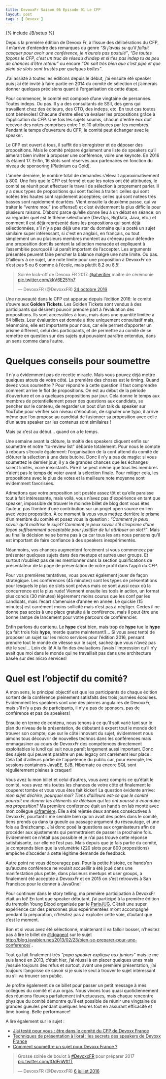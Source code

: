```yaml
---
title: DevoxxFr Saison 06 Episode 01 Le CFP
layout: post
tags : [ Devoxx ]
---
```

{% include JB/setup %}

Depuis la première édition de Devoxx Fr, à l’issue des délibérations du CFP, il m’arrive d’entendre des remarques du genre  *“Si j’avais su qu’il fallait casquer pour avoir une conférence, je n’aurais pas postulé”*, *“De toutes façons le CFP, c’est un truc de réseau d’indep et si t’es pas indep tu as peu de chances d’être retenu”* ou encore *“On sait très bien que c’est pipé et que plein de slots sont trustés par quelques boîtes”*.

J’ai assisté à toutes les éditions depuis le début, j’ai ensuite été speaker puis j’ai été invité à faire partie en 2014 du comité de sélection et j’aimerais donner quelques précisions quant à l’organisation de cette étape.

Pour commencer, le comité est composé d’une vingtaine de personnes. Toutes indeps. Ou pas. Il y a des consultants de SSII, des gens qui travaillent chez des éditeurs, des CTO, des indeps, etc. En tout cas toutes sont bénévoles!  Chacune d’entre elles va évaluer les propositions grâce à l’application du CFP. Une fois les sujets soumis, chacun d'entre eux doit recevoir des notes comprises entre 1 et 10 attribuées par les membres. Pendant le temps d’ouverture du CFP, le comité peut échanger avec le speaker.

Le CFP est ouvert à tous, il suffit de s’enregistrer et de déposer des propositions. Mais le comité prépare également une liste de speakers qu’il aimerait bien inviter à proposer une conférence, voire une keynote. En 2016 ils étaient 17. Enfin, 16 slots sont réservés aux partenaires en fonction du niveau de sponsoring (Platinium ou Gold).

L’année dernière, le nombre total de demandes s’élevait approximativement à 800. Une fois que le CFP est fermé et que les notes ont été attribuées, le comité se réunit pout effectuer le travail de sélection à proprement parler. Il y a deux types de propositions qui sont faciles à traiter: celles qui sont notées très hautes sont rapidement acceptées; celles qui sont notées très basses sont rapidement écartées. Vient ensuite la deuxième passe, qui va traiter le “ventre mou” (no offense!) et c’est évidemment la plus difficile pour plusieurs raisons. D’abord parce qu’elle donne lieu à un débat en séance: on va regarder quel est le thème sélectionné (DevOps, BigData, Java, etc.) et comment il est déjà représenté dans les propositions qui sont déjà sélectionnées, s’il n’y a pas déjà une star du domaine qui a posté un sujet similaire super intéressant, si c'est en anglais, en français, ou tout simplement un ou plusieurs membres montent au créneau pour défendre une proposition dont ils sentent la sélection menacée et expliquent à l’assemblée pourquoi il lui paraît important de l’accepter. Les arguments présentés peuvent faire pencher la balance malgré une note limite. Ou pas. D’ailleurs à ce sujet, une note limite pour une proposition à DevoxxFr ce n’est pas 5 ou 6 comme à l’école, mais plutôt 8.2 ou 8.5!

<blockquote class="twitter-tweet" data-lang="fr"><p lang="fr" dir="ltr">Soirée kick-off de Devoxx FR 2017. <a href="https://twitter.com/aheritier">@aheritier</a> maitre de cérémonie <a href="https://t.co/kkV6E25Yn7">pic.twitter.com/kkV6E25Yn7</a></p>&mdash; DevoxxFR (@DevoxxFR) <a href="https://twitter.com/DevoxxFR/status/790616122546585600">24 octobre 2016</a></blockquote>
<script async src="//platform.twitter.com/widgets.js" charset="utf-8"></script>


Une nouveauté dans le CFP est apparue depuis l’édition 2016: le comité s’ouvre aux **Golden Tickets**. Les Golden Tickets sont vendus à des participants qui désirent pouvoir prendre part à l’évaluation des propositions. Ils sont accessibles à tous, mais dans une quantité limitée à 64 billets. Leur évaluation est donnée à titre uniquement consultatif mais, néanmoins, elle est importante pour nous, car elle permet d’apporter un prisme différent, celui des participants, et de permettre au comité de se remettre en question sur des sujets qui pouvaient paraître entendus, dans un sens comme dans l’autre.

# Quelques conseils pour soumettre

Il n’y a évidemment pas de recette miracle. Mais vous pouvez déjà mettre quelques atouts de votre côté.
La première des choses est le timing. Quand devez vous soumettre ? Pour répondre à cette question il faut comprendre comment arrive le flot de propositions. On est au début de la période d’ouverture et on a quelques propositions par jour. Cela donne le temps aux membres de potentiellement poser des questions aux candidats, se pencher sur le contenu, de regarder un bout d’un talk du speaker sur YouTube pour vérifier son niveau d'élocution, de signaler une typo, il arrive même que l’on propose au candidat de fusionner sa proposition avec celle d’un autre speaker car les contenus sont similaires !

Mais ça c’est au début… quand on a le temps.

Une semaine avant la clôture, la moitié des speakers cliquent enfin sur soumettre et notre “to-review list” déborde totalement. Pour nous le compte à rebours s’écoule également: l’organisation de la conf attend du comité de clôturer la sélection à une date butoire. Donc il n'y a pas de magie: si vous soumettez le dernier jour, il y a de grandes chances que les échanges soient limités, voire inexistants. Pire il se peut même que tous les membres n’aient pas le temps de voter avant la sélection finale. Pour mitiger cela, les propositions avec le plus de votes et la meilleure note moyenne sont évidemment favorisées.


Admettons que votre proposition soit postée assez tôt et qu’elle paraisse tout à fait intéressante, mais voilà, vous n’avez pas d'expérience en tant que speaker, impossible de trouver le moindre billet de blog dont vous êtes l’auteur, pas l’ombre d’une contribution sur un projet open source en lien avec votre proposition. À ce moment là vous vous mettez derrière le prisme d’un membre du comité et posez vous la question : *“Comment je peux savoir qu’il maîtrise le sujet? Comment je peux savoir s’il s’exprime d’une façon suffisamment acceptable pour justifier de lui attribuer un slot?”*. Mais au final la décision ne se borne pas à ça car tous les ans nous pensons qu’il est important de faire confiance à des speakers inexpérimentés.

Néanmoins, vos chances augmentent forcément si vous commencez par présenter quelques sujets dans des meetups et autres user groups. Et surtout n’oubliez pas de les mentionner dans la section qualifications de présentateur de la page de présentation de votre profil dans l’appli du CFP.

Pour vos premières tentatives, vous pouvez également jouer de façon stratégique. Les conférences (45 minutes) sont les types de présentations pour lesquels le plus de slots sont prévus mais ce sont aussi ceux où la concurrence est la plus rude! Viennent ensuite les tools in action, un format plus concis (30 minutes) légèrement moins courus que les conf par les candidats, mais l’écart s’amenuise d’année en année. Le quickie (15 minutes) est carrément moins sollicité mais n’est pas à négliger. Certes il ne donne pas accès à une place gratuite à la conférence, mais il peut être une bonne rampe de lancement pour votre parcours de conférencier.

Enfin parlons du contenu. Le **hype** c’est bien, mais trop de **hype** tue le **hype** (ça fait trois fois **hype**, merde quatre maintenant!)... Si vous avez tenté de proposer un sujet sur les micro services pour l’édition 2016, pensant prendre tout le monde de vitesse sur le sujet, sachez que vous n’avez pas été le seul… Loin de là! A la fin des évaluations j’avais l’impression qu’il n’y avait que moi dans le monde qui ne travaillait pas dans une architecture basée sur des micro services!

# Quel est l’objectif du comité?

A mon sens, le principal objectif est que les participants de chaque édition sortent de la conférence pleinement satisfaits des trois journées écoulées. Evidemment les speakers sont une des pierres angulaires de DevoxxFr, mais s’il n’y a pas de participants, il n’y a pas de sponsors, pas de conférence et pas de speakers!

Ensuite en terme de contenu, nous tenons à ce qu’il soit varié tant sur le plan du niveau de la présentation, de débutant à expert tout le monde doit trouver son compte; que sur le côté innovant du sujet, évidemment nous aimons tous découvrir de nouvelles technos dans les conférences mais emmagasiner au cours de DevoxxFr des compétences directement exploitables le lundi qui suit nous paraît largement aussi important. Donc des sujets qui peuvent paraître un peu legacy ont carrément leur place. Cela fait d’ailleurs partie de l'appétence du public car, pour exemple, les sessions containers JavaEE, EJB, Hibernate ou encore SQL sont régulièrement pleines à craquer!

Vous avez lu mon billet et celui d’autres, vous avez compris ce qu’était le comité, vous avez mis toutes les chances de votre côté et finalement le couperet tombe et vous vous êtes fait kicker! La question évidente arrive: *mon sujet déchire, pourquoi moi? Tiens d’ailleurs est-ce que le comité pourrait me donner les éléments de décision qui les ont poussé à éconduire ma proposition?* Ma première conférence était un hand’s on lab monté avec mon collègue [@framiere](https://twitter.com/framiere). Elle a été rejetée deux années consécutives à DevoxxFr, pourtant il me semble bien qu'on avait des potes dans le comité, tiens prends ça dans ta gueule au passage argument du réseautage, et une fois au Breizhcamp. J’ai donc posé la questions aux organisateurs afin de procéder aux ajustements qui permettraient de passer la prochaine fois. Evidemment ce n’était pas possible et je n’ai pas trouvé cette réponse satisfaisante, car elle ne l’est pas. Mais depuis que je fais partie du comité, je comprends bien que la volumétrie (220 slots pour 800 propositions) empêche d’accéder à cette légitime demande de feedback.

Autre point ne vous découragez pas. Pour la petite histoire, ce hands’on qu’aucune conférence ne voulait accueillir a été joué dans une manifestation plus petite, dans plusieurs meetups et user groups, a finalement été acceptée à DevoxxFr et en 2015 on s’est retrouvés à San Francisco pour le donner à JavaOne!

Pour continuer dans le story telling, ma première participation à DevoxxFr était un lot! En tant que speaker débutant, j’ai participé à la première édition du tremplin Young Blood organisée par le [ParisJUG](https://www.parisjug.org). C’était une super expérience car des personnes plus expérimentées m’ont accompagné pendant la préparation, n’hésitez pas à exploiter cette voie, d’autant que c’est le moment.

Bon et si vous avez été sélectionné, maintenant il va falloir bosser, n’hésitez pas à lire le billet de [@dgageot](https://twitter.com/dgageot) sur le sujet http://blog.javabien.net/2013/02/23/bien-se-preparer-pour-une-conference/ .

Tout ça fait finalement très *“papa speaker explique aux juniors”* mais je me suis lancé en 2013, c’était hier, j’ai réussi à en placer quelques unes mais j’essuie toujours des refus et surtout, avant une première présentation, j’ai toujours l’angoisse de savoir si je suis le seul à trouver le sujet intéressant ou s’il va trouver son public.

Je profite également de ce billet pour passer un petit message à mes collègues du comité et aux orgas. Nous vivons tous quasi quotidiennement des réunions fleuves parfaitement infructueuses, mais chaque rencontre physique du comité démontre qu’il est possible de réunir une vingtaine de grandes gueules pendant quelques heures  tout en assurant efficacité et time boxing. Belle performance!

A lire également sur le sujet :

- [J’ai testé pour vous : être dans le comité du CFP de Devoxx France](http://www.duchess-france.org/jai-teste-pour-vous-etre-dans-le-comite-du-cfp-de-devoxx-france/)
- [Techniques de présentation à l’oral : les secrets des speakers de Devoxx France](http://www.touilleur-express.fr/2012/02/11/techniques-de-presentation-a-loral-les-secrets-des-speakers-de-devoxx-france/)
- [Comment soumettre un sujet pour Devoxx France ?](http://www.touilleur-express.fr/2011/12/19/comment-soumettre-un-sujet-pour-devoxx-france/)

 
<blockquote class="twitter-tweet" data-lang="fr"><p lang="fr" dir="ltr">Grosse soirée de boulot à <a href="https://twitter.com/hashtag/DevoxxFR?src=hash">#DevoxxFR</a> pour préparer 2017 <a href="https://t.co/IOdFnWftfT">pic.twitter.com/IOdFnWftfT</a></p>&mdash; DevoxxFR (@DevoxxFR) <a href="https://twitter.com/DevoxxFR/status/750791731432521728">6 juillet 2016</a></blockquote>
<script async src="//platform.twitter.com/widgets.js" charset="utf-8"></script>
 














